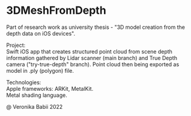 # 3DMeshFromDepth

Part of research work as university thesis - "3D model creation from the depth data on iOS devices".

Project:  
Swift iOS app that creates structured point cloud from scene depth information gathered by Lidar scanner (main branch) and True Depth camera ("try-true-depth" branch). Point cloud then being exported as model in .ply (polygon) file.

Technologies:  
Apple frameworks: ARKit, MetalKit.  
Metal shading language.

@ Veronika Babii 2022
